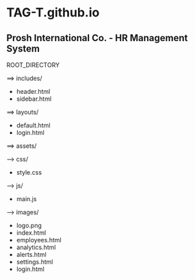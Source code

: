 # TAG-T.github.io

## Prosh International Co. - HR Management System

ROOT_DIRECTORY

==> includes/
- header.html
- sidebar.html

==> layouts/
- default.html
- login.html

==> assets/

--> css/
- style.css

--> js/
- main.js

--> images/
- logo.png
- index.html
- employees.html
- analytics.html
- alerts.html
- settings.html
- login.html
